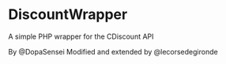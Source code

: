 # DiscountWrapper
A simple PHP wrapper for the CDiscount API

By @DopaSensei
Modified and extended by @lecorsedegironde